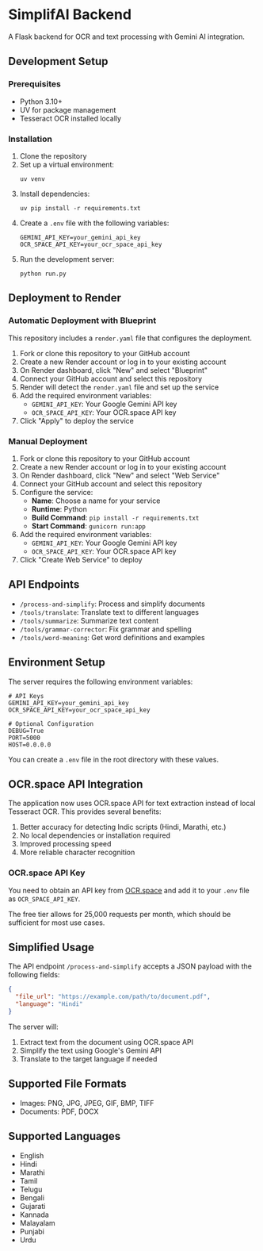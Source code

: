 # SimplifAI Backend

A Flask backend for OCR and text processing with Gemini AI integration.

## Development Setup

### Prerequisites
- Python 3.10+
- UV for package management
- Tesseract OCR installed locally

### Installation
1. Clone the repository
2. Set up a virtual environment:
   ```
   uv venv
   ```
3. Install dependencies:
   ```
   uv pip install -r requirements.txt
   ```
4. Create a `.env` file with the following variables:
   ```
   GEMINI_API_KEY=your_gemini_api_key
   OCR_SPACE_API_KEY=your_ocr_space_api_key
   ```
5. Run the development server:
   ```
   python run.py
   ```

## Deployment to Render

### Automatic Deployment with Blueprint
This repository includes a `render.yaml` file that configures the deployment.

1. Fork or clone this repository to your GitHub account
2. Create a new Render account or log in to your existing account
3. On Render dashboard, click "New" and select "Blueprint"
4. Connect your GitHub account and select this repository
5. Render will detect the `render.yaml` file and set up the service
6. Add the required environment variables:
   - `GEMINI_API_KEY`: Your Google Gemini API key
   - `OCR_SPACE_API_KEY`: Your OCR.space API key
7. Click "Apply" to deploy the service

### Manual Deployment
1. Fork or clone this repository to your GitHub account
2. Create a new Render account or log in to your existing account
3. On Render dashboard, click "New" and select "Web Service"
4. Connect your GitHub account and select this repository
5. Configure the service:
   - **Name**: Choose a name for your service
   - **Runtime**: Python
   - **Build Command**: `pip install -r requirements.txt`
   - **Start Command**: `gunicorn run:app`
6. Add the required environment variables:
   - `GEMINI_API_KEY`: Your Google Gemini API key
   - `OCR_SPACE_API_KEY`: Your OCR.space API key
7. Click "Create Web Service" to deploy

## API Endpoints

- `/process-and-simplify`: Process and simplify documents
- `/tools/translate`: Translate text to different languages
- `/tools/summarize`: Summarize text content
- `/tools/grammar-corrector`: Fix grammar and spelling
- `/tools/word-meaning`: Get word definitions and examples

## Environment Setup

The server requires the following environment variables:

```
# API Keys
GEMINI_API_KEY=your_gemini_api_key
OCR_SPACE_API_KEY=your_ocr_space_api_key

# Optional Configuration
DEBUG=True
PORT=5000
HOST=0.0.0.0
```

You can create a `.env` file in the root directory with these values.

## OCR.space API Integration

The application now uses OCR.space API for text extraction instead of local Tesseract OCR. This provides several benefits:

1. Better accuracy for detecting Indic scripts (Hindi, Marathi, etc.)
2. No local dependencies or installation required
3. Improved processing speed
4. More reliable character recognition

### OCR.space API Key

You need to obtain an API key from [OCR.space](https://ocr.space/ocrapi) and add it to your `.env` file as `OCR_SPACE_API_KEY`.

The free tier allows for 25,000 requests per month, which should be sufficient for most use cases.

## Simplified Usage

The API endpoint `/process-and-simplify` accepts a JSON payload with the following fields:

```json
{
  "file_url": "https://example.com/path/to/document.pdf",
  "language": "Hindi"
}
```

The server will:
1. Extract text from the document using OCR.space API
2. Simplify the text using Google's Gemini API
3. Translate to the target language if needed

## Supported File Formats

- Images: PNG, JPG, JPEG, GIF, BMP, TIFF
- Documents: PDF, DOCX

## Supported Languages

- English
- Hindi
- Marathi
- Tamil
- Telugu
- Bengali
- Gujarati
- Kannada
- Malayalam
- Punjabi
- Urdu
